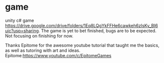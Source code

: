 # game
unity c# game
https://drive.google.com/drive/folders/1Eq8LQgYkFFHe6cawkeh6zIsKy_BI6uic?usp=sharing.
The game is yet to bet finished, bugs are to be expected. Not focusing on finishing for now. 

Thanks Epitome for the awesome youtube tutorial that taught me the basics, as well as tutoring with art and ideas.
Epitome:https://www.youtube.com/c/EpitomeGames
